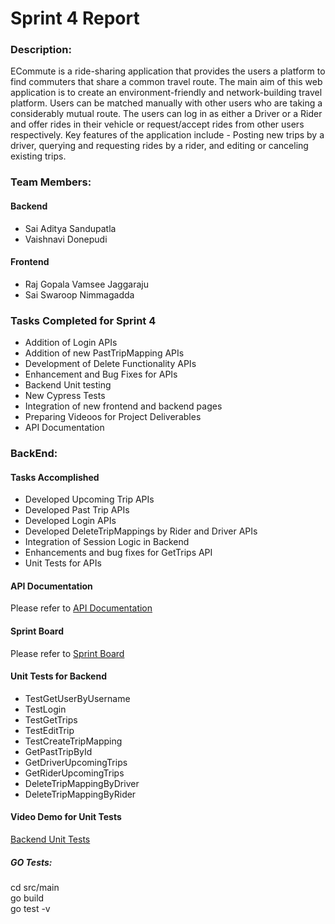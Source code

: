 # Sprint 4 Report  

### Description: 
ECommute is a ride-sharing application that provides the users a platform to find commuters that share a common travel route. The main aim of this web application is to create an environment-friendly and network-building travel platform. Users can be matched manually with other users who are taking a considerably mutual route. The users can log in as either a Driver or a Rider and offer rides in their vehicle or request/accept rides from other users respectively. Key features of the application include - Posting new trips by a driver, querying and requesting rides by a rider, and editing or canceling existing trips.

### Team Members:    
#### Backend
- Sai Aditya Sandupatla 
- Vaishnavi Donepudi 
#### Frontend
- Raj Gopala Vamsee Jaggaraju
- Sai Swaroop Nimmagadda

### Tasks Completed for Sprint 4
- Addition of Login APIs
- Addition of new PastTripMapping APIs
- Development of Delete Functionality APIs
- Enhancement and Bug Fixes for APIs
- Backend Unit testing
- New Cypress Tests
- Integration of new frontend and backend pages
- Preparing Videoos for Project Deliverables
- API Documentation

### BackEnd:
#### Tasks Accomplished
- Developed Upcoming Trip APIs
- Developed Past Trip APIs
- Developed Login APIs
- Developed DeleteTripMappings by Rider and Driver APIs
- Integration of Session Logic in Backend
- Enhancements and bug fixes for GetTrips API
- Unit Tests for APIs


#### API Documentation 
Please refer to [API Documentation](https://github.com/ssaditya/Ecommute-SE_Project/blob/main/API%20Documentation.md)

#### Sprint Board 
Please refer to [Sprint Board](https://github.com/ssaditya/Ecommute-SE_Project/projects/5)

#### Unit Tests for Backend
- TestGetUserByUsername 
- TestLogin
- TestGetTrips
- TestEditTrip
- TestCreateTripMapping
- GetPastTripById
- GetDriverUpcomingTrips
- GetRiderUpcomingTrips
- DeleteTripMappingByDriver
- DeleteTripMappingByRider
 
#### Video Demo for Unit Tests
[Backend Unit Tests](https://youtu.be/1C6F1_qyRU4)

##### GO Tests:
cd src/main  
go build  
go test -v 
